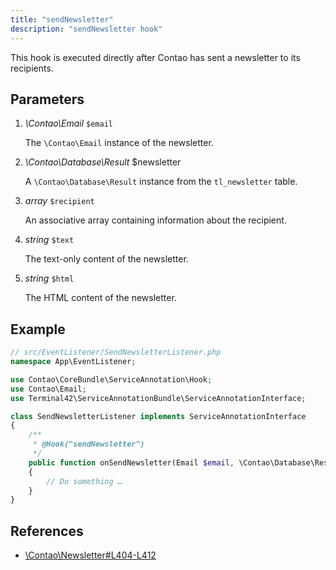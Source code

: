 ```yaml
---
title: "sendNewsletter"
description: "sendNewsletter hook"
---
```



This hook is executed directly after Contao has sent a newsletter to its recipients.


## Parameters

1. *\Contao\Email* `$email`

    The `\Contao\Email` instance of the newsletter.

2. *\Contao\Database\Result* $newsletter

    A `\Contao\Database\Result` instance from the `tl_newsletter` table.

3. *array* `$recipient`

    An associative array containing information about the recipient.

4. *string* `$text`

    The text-only content of the newsletter.

5. *string* `$html`

    The HTML content of the newsletter.


## Example

```php
// src/EventListener/SendNewsletterListener.php
namespace App\EventListener;

use Contao\CoreBundle\ServiceAnnotation\Hook;
use Contao\Email;
use Terminal42\ServiceAnnotationBundle\ServiceAnnotationInterface;

class SendNewsletterListener implements ServiceAnnotationInterface
{
    /**
     * @Hook("sendNewsletter")
     */
    public function onSendNewsletter(Email $email, \Contao\Database\Result $newsletter, array $recipient, string $text, string $html): void
    {
        // Do something …
    }
}
```


## References

* [\Contao\Newsletter#L404-L412](https://github.com/contao/contao/blob/4.7.6/newsletter-bundle/src/Resources/contao/classes/Newsletter.php#L404-L412)
